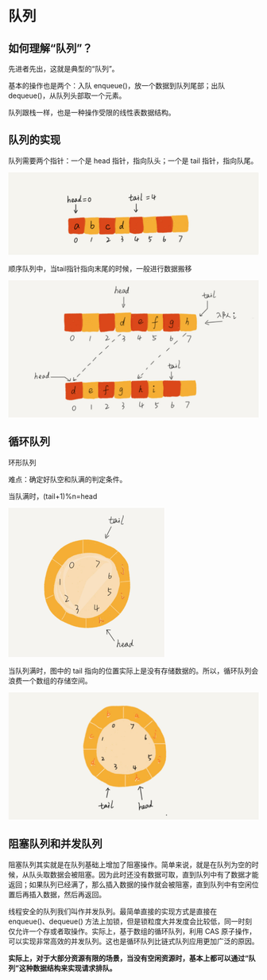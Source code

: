 # 队列

## 如何理解“队列”？

先进者先出，这就是典型的“队列”。

基本的操作也是两个：入队 enqueue()，放一个数据到队列尾部；出队 dequeue()，从队列头部取一个元素。

队列跟栈一样，也是一种操作受限的线性表数据结构。

## 队列的实现

队列需要两个指针：一个是 head 指针，指向队头；一个是 tail 指针，指向队尾。

![image-20210205231029682](05_队列.assets/image-20210205231029682.png)

顺序队列中，当tail指针指向末尾的时候，一般进行数据搬移

![image-20210205231218218](05_队列.assets/image-20210205231218218.png)

## 循环队列

环形队列

难点：确定好队空和队满的判定条件。

当队满时，(tail+1)%n=head

<img src="05_队列.assets/image-20210205231258218.png" alt="image-20210205231258218" style="zoom:50%;" />

当队列满时，图中的 tail 指向的位置实际上是没有存储数据的。所以，循环队列会浪费一个数组的存储空间。

![image-20210206080850370](05_队列.assets/image-20210206080850370.png)

## 阻塞队列和并发队列

阻塞队列其实就是在队列基础上增加了阻塞操作。简单来说，就是在队列为空的时候，从队头取数据会被阻塞。因为此时还没有数据可取，直到队列中有了数据才能返回；如果队列已经满了，那么插入数据的操作就会被阻塞，直到队列中有空闲位置后再插入数据，然后再返回。

线程安全的队列我们叫作并发队列。最简单直接的实现方式是直接在 enqueue()、dequeue() 方法上加锁，但是锁粒度大并发度会比较低，同一时刻仅允许一个存或者取操作。实际上，基于数组的循环队列，利用 CAS 原子操作，可以实现非常高效的并发队列。这也是循环队列比链式队列应用更加广泛的原因。

**实际上，对于大部分资源有限的场景，当没有空闲资源时，基本上都可以通过“队列”这种数据结构来实现请求排队。**

